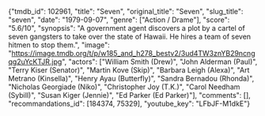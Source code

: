 {"tmdb_id": 102961, "title": "Seven", "original_title": "Seven", "slug_title": "seven", "date": "1979-09-07", "genre": ["Action / Drame"], "score": "5.6/10", "synopsis": "A government agent discovers a plot by a cartel of seven gangsters to take over the state of Hawaii. He hires a team of seven hitmen to stop them.", "image": "https://image.tmdb.org/t/p/w185_and_h278_bestv2/3ud4TW3znYB29ncngqg2uYcKTJR.jpg", "actors": ["William Smith (Drew)", "John Alderman (Paul)", "Terry Kiser (Senator)", "Martin Kove (Skip)", "Barbara Leigh (Alexa)", "Art Metrano (Kinsella)", "Henry Ayau (Butterfly)", "Sandra Bernadou (Rhonda)", "Nicholas Georgiade (Niko)", "Christopher Joy (T.K.)", "Carol Needham (Sybill)", "Susan Kiger (Jennie)", "Ed Parker (Ed Parker)"], "comments": [], "recommandations_id": [184374, 75329], "youtube_key": "LFbJF-M1dkE"}